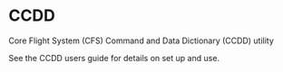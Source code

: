 # CCDD
Core Flight System (CFS) Command and Data Dictionary (CCDD) utility

See the CCDD users guide for details on set up and use.
